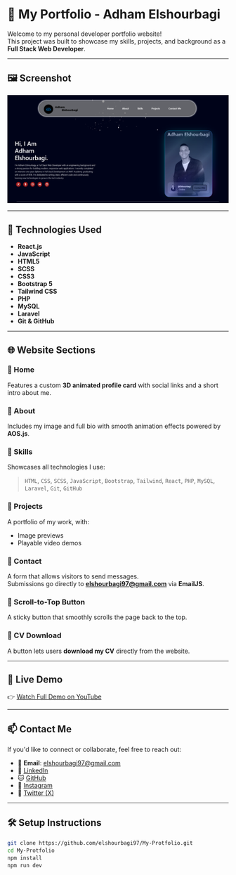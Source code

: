 # 💼 My Portfolio - Adham Elshourbagi

Welcome to my personal developer portfolio website!  
This project was built to showcase my skills, projects, and background as a **Full Stack Web Developer**.

---

## 🖼️ Screenshot

![Portfolio Home](https://raw.githubusercontent.com/elshourbagi97/My-Protfolio/main/public/Home.png)

---

## 🚀 Technologies Used

- **React.js**
- **JavaScript**
- **HTML5**
- **SCSS**
- **CSS3**
- **Bootstrap 5**
- **Tailwind CSS**
- **PHP**
- **MySQL**
- **Laravel**
- **Git & GitHub**

---

## 🌐 Website Sections

### 🔹 Home  
Features a custom **3D animated profile card** with social links and a short intro about me.

### 🔹 About  
Includes my image and full bio with smooth animation effects powered by **AOS.js**.

### 🔹 Skills  
Showcases all technologies I use:

> `HTML`, `CSS`, `SCSS`, `JavaScript`, `Bootstrap`, `Tailwind`, `React`, `PHP`, `MySQL`, `Laravel`, `Git`, `GitHub`

### 🔹 Projects  
A portfolio of my work, with:
- Image previews  
- Playable video demos  

### 🔹 Contact  
A form that allows visitors to send messages.  
Submissions go directly to **elshourbagi97@gmail.com** via **EmailJS**.

### 🔹 Scroll-to-Top Button  
A sticky button that smoothly scrolls the page back to the top.

### 🔹 CV Download  
A button lets users **download my CV** directly from the website.

---

## 🎥 Live Demo

👉 [Watch Full Demo on YouTube](https://youtu.be/v8do5JroA0c)

---

## 📫 Contact Me

If you'd like to connect or collaborate, feel free to reach out:

- 📧 **Email**: [elshourbagi97@gmail.com](mailto:elshourbagi97@gmail.com)  
- 🔗 [LinkedIn](https://www.linkedin.com/in/elshourbagii)  
- 🐱 [GitHub](https://github.com/elshourbagi97)  
- 📸 [Instagram](https://www.instagram.com/elshourbagi)  
- 🧵 [Twitter (X)](https://x.com/elshourbagii)

---

## 🛠️ Setup Instructions

```bash
git clone https://github.com/elshourbagi97/My-Protfolio.git
cd My-Protfolio
npm install
npm run dev
